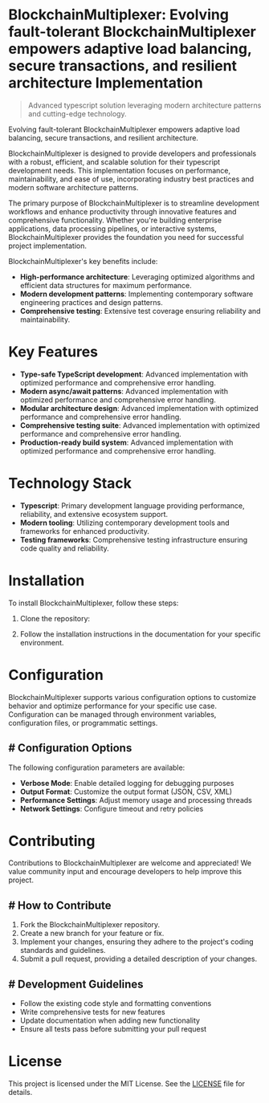 <!-- fallback_BlockchainMultiplexer_20251026235006_82313 -->

# BlockchainMultiplexer: Evolving fault-tolerant BlockchainMultiplexer empowers adaptive load balancing, secure transactions, and resilient architecture Implementation
> Advanced typescript solution leveraging modern architecture patterns and cutting-edge technology.

Evolving fault-tolerant BlockchainMultiplexer empowers adaptive load balancing, secure transactions, and resilient architecture.

BlockchainMultiplexer is designed to provide developers and professionals with a robust, efficient, and scalable solution for their typescript development needs. This implementation focuses on performance, maintainability, and ease of use, incorporating industry best practices and modern software architecture patterns.

The primary purpose of BlockchainMultiplexer is to streamline development workflows and enhance productivity through innovative features and comprehensive functionality. Whether you're building enterprise applications, data processing pipelines, or interactive systems, BlockchainMultiplexer provides the foundation you need for successful project implementation.

BlockchainMultiplexer's key benefits include:

* **High-performance architecture**: Leveraging optimized algorithms and efficient data structures for maximum performance.
* **Modern development patterns**: Implementing contemporary software engineering practices and design patterns.
* **Comprehensive testing**: Extensive test coverage ensuring reliability and maintainability.

# Key Features

* **Type-safe TypeScript development**: Advanced implementation with optimized performance and comprehensive error handling.
* **Modern async/await patterns**: Advanced implementation with optimized performance and comprehensive error handling.
* **Modular architecture design**: Advanced implementation with optimized performance and comprehensive error handling.
* **Comprehensive testing suite**: Advanced implementation with optimized performance and comprehensive error handling.
* **Production-ready build system**: Advanced implementation with optimized performance and comprehensive error handling.

# Technology Stack

* **Typescript**: Primary development language providing performance, reliability, and extensive ecosystem support.
* **Modern tooling**: Utilizing contemporary development tools and frameworks for enhanced productivity.
* **Testing frameworks**: Comprehensive testing infrastructure ensuring code quality and reliability.

# Installation

To install BlockchainMultiplexer, follow these steps:

1. Clone the repository:


2. Follow the installation instructions in the documentation for your specific environment.

# Configuration

BlockchainMultiplexer supports various configuration options to customize behavior and optimize performance for your specific use case. Configuration can be managed through environment variables, configuration files, or programmatic settings.

## # Configuration Options

The following configuration parameters are available:

* **Verbose Mode**: Enable detailed logging for debugging purposes
* **Output Format**: Customize the output format (JSON, CSV, XML)
* **Performance Settings**: Adjust memory usage and processing threads
* **Network Settings**: Configure timeout and retry policies

# Contributing

Contributions to BlockchainMultiplexer are welcome and appreciated! We value community input and encourage developers to help improve this project.

## # How to Contribute

1. Fork the BlockchainMultiplexer repository.
2. Create a new branch for your feature or fix.
3. Implement your changes, ensuring they adhere to the project's coding standards and guidelines.
4. Submit a pull request, providing a detailed description of your changes.

## # Development Guidelines

* Follow the existing code style and formatting conventions
* Write comprehensive tests for new features
* Update documentation when adding new functionality
* Ensure all tests pass before submitting your pull request

# License

This project is licensed under the MIT License. See the [LICENSE](https://github.com/weitereigh/BlockchainMultiplexer/blob/main/LICENSE) file for details.
